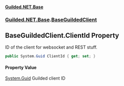 
#### [Guilded.NET.Base](index 'index')
### [Guilded.NET.Base](index#Guilded_NET_Base 'Guilded.NET.Base').[BaseGuildedClient](BaseGuildedClient 'Guilded.NET.Base.BaseGuildedClient')
## BaseGuildedClient.ClientId Property
ID of the client for websocket and REST stuff.  
```csharp
public System.Guid ClientId { get; set; }
```

#### Property Value
[System.Guid](https://docs.microsoft.com/en-us/dotnet/api/System.Guid 'System.Guid')
Guilded client ID
